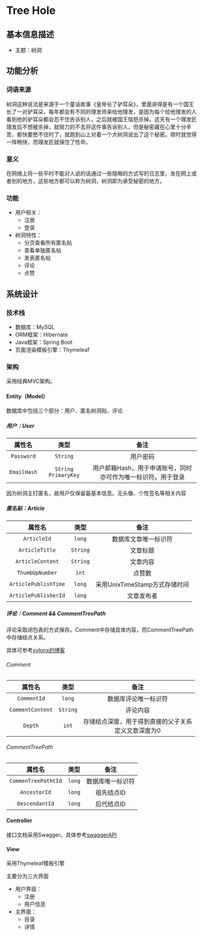 # Tree Hole

## 基本信息描述

* 主题：树洞



## 功能分析

### 词语来源

树洞这种说法是来源于一个童话故事《皇帝长了驴耳朵》，里面讲得是有一个国王长了一对驴耳朵，每年都会有不同的理发师来给他理发，是因为每个给他理发的人看到他的驴耳朵都会忍不住告诉别人，之后就被国王恼怒杀掉。这天有一个理发匠理发后不想被杀掉，就努力的不去将这件事告诉别人，但是秘密藏在心里十分辛苦，都快要憋不住时了，就跑到山上对着一个大树洞说出了这个秘密。顿时就觉得一阵畅快，而理发匠就保住了性命。

### 意义

在网络上将一些平时不能对人说的话通过一些隐晦的方式写的日志里，发在网上或者别的地方，这些地方都可以称为树洞，树洞即为承受秘密的地方。

### 功能

* 用户相关：
  * 注册
  * 登录
* 树洞特性：
  * 分页查看所有匿名贴
  * 查看单独匿名帖
  * 发表匿名帖
  * 评论
  * 点赞



## 系统设计

### 技术栈

* 数据库：MySQL
* ORM框架：Hibernate
* Java框架：Spring Boot
* 页面渲染模板引擎：Thymeleaf



### 架构

采用经典MVC架构。

#### Entity（Model）

数据库中包括三个部分：用户、匿名树洞贴、评论

##### 用户：User

|     属性名     |   类型   |                           备注                           |
| :------------: | :------: | :------------------------------------------------------: |
|   `Password`   | `String` |                         用户密码                         |
| `EmailHash` | `String PrimaryKey` | 用户邮箱Hash，用于申请账号，同时亦可作为唯一标识符。用于登录 |

因为树洞主打匿名，故用户仅保留最基本信息。无头像、个性签名等相关内容



##### 匿名贴：Article

|        属性名        |   类型   |                       备注                       |
| :------------------: | :------: | :----------------------------------------------: |
|     `ArticleId`      |  `long`  |               数据库文章唯一标识符               |
|    `ArticleTitle`    | `String` |                     文章标题                     |
|   `ArticleContent`   | `String` |                     文章内容                     |
|   `ThumbUpNumber`    |  `int`   |                      点赞数                      |
| `ArticlePublishTime` |  `long`  |          采用UnixTimeStamp方式存储时间           |
| `ArticlePublisherId` |  `long`  |                    文章发布者                    |



##### 评论：Comment && CommentTreePath

评论采取闭包表的方式保存。Comment中存储具体内容，而CommentTreePath中存储结点关系。

具体可参考[xylonx的博客](http://www.xylonx.com/2020/10/14/%E9%97%AD%E5%8C%85%E8%A1%A8/)

###### Comment

|      属性名      |   类型   |                           备注                            |
| :--------------: | :------: | :-------------------------------------------------------: |
|   `CommentId`    |  `long`  |                   数据库评论唯一标识符                    |
| `CommentContent` | `String` |                         评论内容                          |
|     `Depth`      |  `int`   | 存储结点深度，用于得到直接的父子关系<br />定义文章深度为0 |

###### CommentTreePath

|       属性名        |  类型  |       备注       |
| :-----------------: | :----: | :--------------: |
| `CommenTreePathtId` | `long` | 数据库唯一标识符 |
|    `AncestorId`     | `long` |    祖先结点ID    |
|   `DescendantId`    | `long` |    后代结点ID    |



#### Controller

接口文档采用Swagger。具体参考[swaggerAPI](https://github.com/xylonx/treehole/blob/master/API-swagger.yaml)



#### View

采用Thymeleaf模板引擎

主要分为三大界面

* 用户界面：
  * 注册
  * 用户信息
* 主界面：
  * 目录
  * 详情
